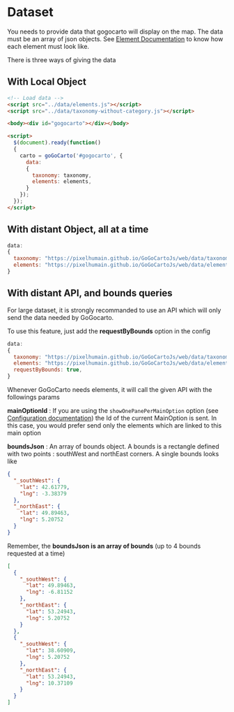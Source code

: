 Dataset
==
You needs to provide data that gogocarto will display on the map. The data must be an array of json objects. See [Element Documentation](dataset-element-configuration.md) to know how each element must look like.

There is three ways of giving the data

With Local Object
-----

```html
<!-- Load data -->
<script src="../data/elements.js"></script>
<script src="../data/taxonomy-without-category.js"></script>

<body><div id="gogocarto"></div></body>

<script>
  $(document).ready(function()
  {   
    carto = goGoCarto('#gogocarto', {
      data:
      {
        taxonomy: taxonomy,
        elements: elements,
      }
    });
  });
</script>  
```

With distant Object, all at a time
-----------
```javascript
data:
{
  taxonomy: "https://pixelhumain.github.io/GoGoCartoJs/web/data/taxonomy.json",
  elements: "https://pixelhumain.github.io/GoGoCartoJs/web/data/elements.json",
}
```

With distant API, and bounds queries
--------------------

For large dataset, it is strongly recommanded to use an API which will only send the data needed by GoGocarto.

To use this feature, just add the **requestByBounds** option in the config

```javascript
data:
{
  taxonomy: "https://pixelhumain.github.io/GoGoCartoJs/web/data/taxonomy.json",
  elements: "https://pixelhumain.github.io/GoGoCartoJs/web/data/elements.json",
  requestByBounds: true,
}
```

Whenever GoGoCarto needs elements, it will call the given API with the followings params

**mainOptionId** : If you are using the `showOnePanePerMainOption` option (see [Configuration documentation](configuration.md)) the Id of the current MainOption is sent. In this case, you would prefer send only the elements which are linked to this main option

**boundsJson** : An array of bounds object. A bounds is a rectangle defined with two points : southWest and northEast corners.
A single bounds looks like
```json
{
  "_southWest": {
    "lat": 42.61779,
    "lng": -3.38379
  },
  "_northEast": {
    "lat": 49.89463,
    "lng": 5.20752
  }
}
```
Remember, the **boundsJson is an array of bounds** (up to 4 bounds requested at a time)
```json
[
  {
    "_southWest": {
      "lat": 49.89463,
      "lng": -6.81152
    },
    "_northEast": {
      "lat": 53.24943,
      "lng": 5.20752
    }
  },
  {
    "_southWest": {
      "lat": 38.60909,
      "lng": 5.20752
    },
    "_northEast": {
      "lat": 53.24943,
      "lng": 10.37109
    }
  }
]
```



